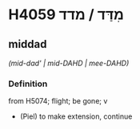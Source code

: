 # H4059 מִדַּד / מדד

## middad

_(mid-dad' | mid-DAHD | mee-DAHD)_

### Definition

from H5074; flight; be gone; v

- (Piel) to make extension, continue
